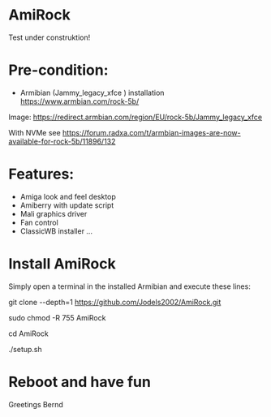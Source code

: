 # AmiRock
Test under construktion!

# Pre-condition:

- Armibian (Jammy_legacy_xfce ) installation https://www.armbian.com/rock-5b/

Image:
https://redirect.armbian.com/region/EU/rock-5b/Jammy_legacy_xfce

With NVMe see https://forum.radxa.com/t/armbian-images-are-now-available-for-rock-5b/11896/132

# Features:

- Amiga look and feel desktop
- Amiberry with update script
- Mali graphics driver
- Fan control
- ClassicWB installer
...


# Install AmiRock
Simply open a terminal in the installed Armibian and execute these lines:


git clone --depth=1 https://github.com/Jodels2002/AmiRock.git

sudo chmod -R 755 AmiRock

cd AmiRock

./setup.sh



# Reboot and have fun 
   Greetings Bernd

